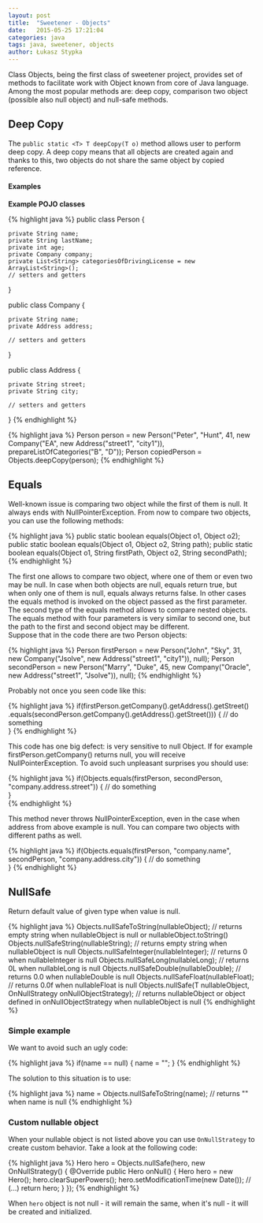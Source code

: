 ```yaml
---
layout: post
title:  "Sweetener - Objects"
date:   2015-05-25 17:21:04
categories: java
tags: java, sweetener, objects 
author: Łukasz Stypka
---
```


Class Objects, being the first class of sweetener project, provides set of  methods to facilitate work with Object known from core of Java language. Among the most popular methods are: deep copy, comparison two object (possible also null object) and null-safe methods.

##  Deep Copy
The `public static <T> T deepCopy(T o)` method allows user to perform deep copy. A deep copy means that all objects are created again and thanks to this, two objects do not share the same object by copied reference.

#### Examples

**Example POJO classes**

{% highlight java %}
public class Person {

    private String name;
    private String lastName;
    private int age;
    private Company company;
    private List<String> categoriesOfDrivingLicense = new ArrayList<String>();
    // setters and getters
}

public class Company {

    private String name;
    private Address address;

    // setters and getters
}

public class Address {

    private String street;
    private String city;

    // setters and getters
}
{% endhighlight %}

{% highlight java %}
Person person = new Person("Peter", "Hunt", 41, new Company("EA", new Address("street1", "city1")), prepareListOfCategories("B", "D"));
Person copiedPerson = Objects.deepCopy(person);
{% endhighlight %}


## Equals
Well-known issue is comparing two object while the first of them is null. It always ends with  NullPointerException. From now to compare two objects, you can use the following methods:

{% highlight java %}
public static boolean equals(Object o1, Object o2); 
public static boolean equals(Object o1, Object o2, String path);
public static boolean equals(Object o1, String firstPath, Object o2, String secondPath);
{% endhighlight %}

The first one allows to compare two object, where one of them or even two may be null. In case when both objects are null, equals return true, but when only one of them is null, equals always returns false. In other cases the equals method is invoked on the object passed as the first parameter.
The second type of the equals method allows to compare nested objects. The equals method with four parameters is very similar to second one, but the path to the first and second object may be different.
<br />
Suppose that in the code there are two Person objects:

{% highlight java %}
Person firstPerson = new Person("John", "Sky", 31, new Company("Jsolve", new Address("street1", "city1")), null);
Person secondPerson = new Person("Marry", "Duke", 45, new Company("Oracle", new Address("street1", "Jsolve")), null);
{% endhighlight %}

Probably not once you seen code like this:

{% highlight java %}
if(firstPerson.getCompany().getAddress().getStreet()
	.equals(secondPerson.getCompany().getAddress().getStreet())) {
	  // do something  
}
{% endhighlight %}

This code has one big defect: is very sensitive to null Object. If for example firstPerson.getCompany() returns null, you will receive NullPointerException.
To avoid such unpleasant surprises you should use:

{% highlight java %}
if(Objects.equals(firstPerson, secondPerson, "company.address.street")) {
	  // do something  
}	
{% endhighlight %}

This method never throws NullPointerException, even in the case when address from above example is null. You can compare two objects with different paths as well.

{% highlight java %}
if(Objects.equals(firstPerson, "company.name", secondPerson, "company.address.city")) {
	  // do something  
} 
{% endhighlight %}

## NullSafe
Return default value of given type when value is null.

{% highlight java %}
Objects.nullSafeToString(nullableObject); // returns empty string when nullableObject is null or nullableObject.toString()
Objects.nullSafeString(nullableString); // returns empty string when nullableObject is null
Objects.nullSafeInteger(nullableInteger); // returns 0 when nullableInteger is null
Objects.nullSafeLong(nullableLong); // returns 0L when nullableLong is null
Objects.nullSafeDouble(nullableDouble); // returns 0.0 when nullableDouble is null
Objects.nullSafeFloat(nullableFloat); // returns 0.0f when nullableFloat is null
Objects.nullSafe(T nullableObject, OnNullStrategy<T> onNullObjectStrategy); // returns nullableObject or object defined in onNullObjectStrategy when nullableObject is null
{% endhighlight %}

### Simple example
We want to avoid such an ugly code:

{% highlight java %}
if(name == null) {
   name = "";
}
{% endhighlight %}

The solution to this situation is to use:

{% highlight java %}
name = Objects.nullSafeToString(name);
// returns "" when name is null
{% endhighlight %}


### Custom nullable object
When your nullable object is not listed above you can use `OnNullStrategy` to create custom behavior. Take a look at the following code:

{% highlight java %}
Hero hero = Objects.nullSafe(hero, new OnNullStrategy<Hero>() {
   @Override
   public Hero onNull() {
      Hero hero = new Hero();
      hero.clearSuperPowers();
      hero.setModificationTime(new Date());
      // (...)
      return hero;
   }
});
{% endhighlight %}

When `hero` object is not null - it will remain the same, when it's null - it will be created and initialized.